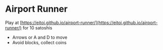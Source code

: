 # Airport Runner
Play at [https://eitoi.github.io/airport-runner/](https://eitoi.github.io/airport-runner/) for 10 satoshis

 - Arrows or A and D to move
 - Avoid blocks, collect coins
